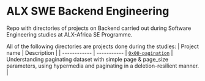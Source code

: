 # ALX SWE Backend Engineering

Repo with directories of projects on Backend carried out during Software Engineering studies at ALX-Africa SE Programme.

All of the following directories are projects done during the studies:
| Project name | Description |
| ------------ | ----------- |
[`0x00-pagination`](https://github.com/iankisali/alx-backend/tree/main/0x00-pagination) | Understanding paginating dataset with simple page & page_size parameters, using hypermedia and paginating in a deletion-resilient manner. |
